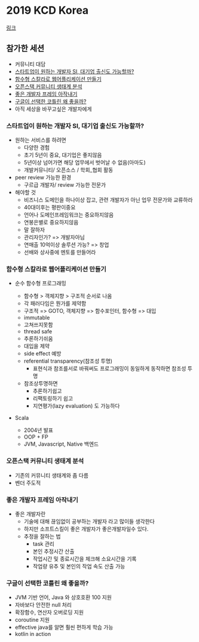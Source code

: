 # 2019 KCD Korea

[링크](https://kcd2019.festa.io/)

## 참가한 세션
* 커뮤니티 대담	
* [스타트업이 원하는 개발자 SI, 대기업 출신도 가능할까?](https://github.com/sehajyang/TIL/blob/master/Seminar/190223-2019-KCD-Korea.md#%EC%8A%A4%ED%83%80%ED%8A%B8%EC%97%85%EC%9D%B4-%EC%9B%90%ED%95%98%EB%8A%94-%EA%B0%9C%EB%B0%9C%EC%9E%90-si-%EB%8C%80%EA%B8%B0%EC%97%85-%EC%B6%9C%EC%8B%A0%EB%8F%84-%EA%B0%80%EB%8A%A5%ED%95%A0%EA%B9%8C)
* [함수형 스칼라로 웹어플리케이션 만들기](https://github.com/sehajyang/TIL/blob/master/Seminar/190223-2019-KCD-Korea.md#%ED%95%A8%EC%88%98%ED%98%95-%EC%8A%A4%EC%B9%BC%EB%9D%BC%EB%A1%9C-%EC%9B%B9%EC%96%B4%ED%94%8C%EB%A6%AC%EC%BC%80%EC%9D%B4%EC%85%98-%EB%A7%8C%EB%93%A4%EA%B8%B0)
* [오픈스택 커뮤니티 생태계 분석](https://github.com/sehajyang/TIL/blob/master/Seminar/190223-2019-KCD-Korea.md#%EC%98%A4%ED%94%88%EC%8A%A4%ED%83%9D-%EC%BB%A4%EB%AE%A4%EB%8B%88%ED%8B%B0-%EC%83%9D%ED%83%9C%EA%B3%84-%EB%B6%84%EC%84%9D)
* [좋은 개발자 프레임 아작내기](https://github.com/sehajyang/TIL/blob/master/Seminar/190223-2019-KCD-Korea.md#%EC%A2%8B%EC%9D%80-%EA%B0%9C%EB%B0%9C%EC%9E%90-%ED%94%84%EB%A0%88%EC%9E%84-%EC%95%84%EC%9E%91%EB%82%B4%EA%B8%B0)
* [구글이 선택한 코틀린 왜 좋을까?](https://github.com/sehajyang/TIL/blob/master/Seminar/190223-2019-KCD-Korea.md#%EA%B5%AC%EA%B8%80%EC%9D%B4-%EC%84%A0%ED%83%9D%ED%95%9C-%EC%BD%94%ED%8B%80%EB%A6%B0-%EC%99%9C-%EC%A2%8B%EC%9D%84%EA%B9%8C)
* 아직 세상을 바꾸고싶은 개발자에게

### 스타트업이 원하는 개발자 SI, 대기업 출신도 가능할까?


* 원하는 서비스를 하려면
	* 다양한 경험
	* 초기 5년이 중요, 대기업은 좋지않음
	* 5년이상 넘어가면 해당 업무에서 벗어날 수 없음(아마도)
	* 개발커뮤니티/ 오픈소스 / 학회_협회 활동
* peer review 가능한 환경
	* 구르급 개발자/ review 가능한 전문가
* 해야할 것
	* 비즈니스 도메인을 하나이상 잡고, 관련 개발자가 아닌 업무 전문가와 교류하라
	* 40대이후는 평판이중요
	* 언어나 도메인프레임워크는 중요하지않음
	* 연봉은별로 중요하지않음
	* 말 잘하자
	* 관리자인가? => 개발자아님
	* 연매출 10억이상 솔루션 가능? => 창업
	* 선배와 상사중에 멘토를 만들어라


### 함수형 스칼라로 웹어플리케이션 만들기
* 순수 함수형 프로그래밍
    * 함수형 > 객체지향 > 구조적 순서로 나옴
    * 각 패러다임은 뭔가를 제약함
    * 구조적 => GOTO, 객체지향 => 함수포인터, 함수형 => 대입
    * immutable
    * 고쳐쓰지못함
    * thread safe
    * 추론하기쉬움
    * 대입을 제약
    * side effect 예방
    * referential transparency(참조성 투명)
        * 표현식과 참조를서로 바꿔써도 프로그래밍이 동일하게 동작하면 참조성 투명
    * 참조상투명하면
        * 추론하기쉽고
        * 리팩토링하기 쉽고
        * 지연평가(lazy evaluation) 도 가능하다

* Scala
    * 2004년 발표
    * OOP + FP
    * JVM, Javascript, Native 백엔드
    
### 오픈스택 커뮤니티 생태계 분석
* 기존의 커뮤니티 생태계와 좀 다름
* 벤더 주도적

### 좋은 개발자 프레임 아작내기
* 좋은 개발자란
    * 기술에 대해 끊임없이 공부하는 개발자 라고 많이들 생각한다
    * 하지만 소프트스킬이 좋은 개발자가 좋은개발자일수 있다.
    * 추정을 잘하는 법
        * task 관리
        * 본인 추정시간 산출
        * 작업시간 및 종료시간을 체크해 소요시간을 기록
        * 작업량 유추 및 본인의 작업 속도 산출 가능
        
### 구글이 선택한 코틀린 왜 좋을까?
* JVM 기반 언어, Java 와 상호호환 100 지원
* 자바보다 안전한 null 처리
* 확장함수, 연산자 오버로딩 지원
* coroutine 지원
* effective java를 알면 훨씬 편하게 학습 가능
* kotlin in action
